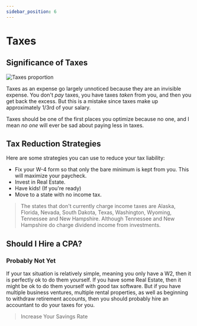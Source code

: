 ```yaml
---
sidebar_position: 6
---
```


# Taxes

## Significance of Taxes

![Taxes proportion](/img/taxes-dark.svg)

Taxes as an expense go largely unnoticed because they are an invisible expense. You don't *pay* taxes, you have taxes *taken* from you, and then you get back the excess. But this is a mistake since taxes make up approximately 1/3rd of your salary.

Taxes should be one of the first places you optimize because no one, and I mean *no one* will ever be sad about paying less in taxes.

## Tax Reduction Strategies

Here are some strategies you can use to reduce your tax liability:
- Fix your W-4 form so that only the bare minimum is kept from you. This will maximize your paycheck.
- Invest in Real Estate. 
- Have kids! (If you're ready)
- Move to a state with no income tax.

>The states that don't currently charge income taxes are Alaska, Florida, Nevada, South Dakota, Texas, Washington, Wyoming, Tennessee and New Hampshire. Although Tennessee and New Hampshire do charge dividend income from investments.

## Should I Hire a CPA?

### Probably Not Yet

If your tax situation is relatively simple, meaning you only have a W2, then it is perfectly ok to do them yourself. If you have some Real Estate, then it might be ok to do them yourself with good tax software. But if you have multiple business ventures, multiple rental properties, as well as beginning to withdraw retirement accounts, then you should probably hire an accountant to do your taxes for you.

>Increase Your Savings Rate
